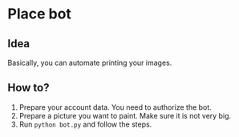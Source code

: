 # Place bot
## Idea
Basically, you can automate printing your images.

## How to?
1. Prepare your account data. You need to authorize the bot.
2. Prepare a picture you want to paint. Make sure it is not very big.
3. Run ```python bot.py``` and follow the steps.
